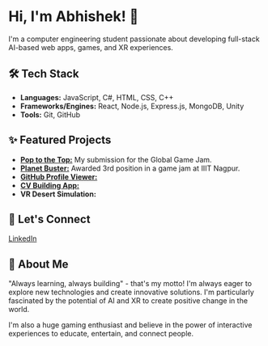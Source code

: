 # Hi, I'm Abhishek! 👋

I'm a computer engineering student passionate about developing full-stack AI-based web apps, games, and XR experiences.

## 🛠️ Tech Stack

*   **Languages:** JavaScript, C#, HTML, CSS, C++
*   **Frameworks/Engines:** React, Node.js, Express.js, MongoDB, Unity
*   **Tools:** Git, GitHub

## ✨ Featured Projects

*   [**Pop to the Top:**](https://abhinav-s.itch.io/pop-to-the-top) My submission for the Global Game Jam.
*   [**Planet Buster:**](https://abhinav-s.itch.io/planet-busters) Awarded 3rd position in a game jam at IIIT Nagpur.
*   [**GitHub Profile Viewer:**](https://github.com/abhishekp-0/GithubProfileViewer)
*   [**CV Building App:**](https://github.com/abhishekp-0/cv-app)
*   **VR Desert Simulation:**

## 🔗 Let's Connect

[LinkedIn](https://www.linkedin.com/in/abhishek-padhi-22a250289/)

## 🚀 About Me

"Always learning, always building" - that's my motto! I'm always eager to explore new technologies and create innovative solutions. I'm particularly fascinated by the potential of AI and XR to create positive change in the world.

I'm also a huge gaming enthusiast and believe in the power of interactive experiences to educate, entertain, and connect people.
